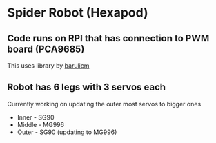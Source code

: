 # Spider Robot (Hexapod)

## Code runs on RPI that has connection to PWM board (PCA9685)

This uses library by [barulicm](https://github.com/barulicm/PiPCA9685)

## Robot has 6 legs with 3 servos each

Currently working on updating the outer most servos to bigger ones

- Inner  - SG90
- Middle - MG996
- Outer  - SG90 (updating to MG996)
